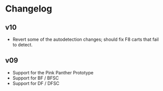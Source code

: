 # Changelog

## v10

 * Revert some of the autodetection changes; should fix F8 carts that fail to detect.

## v09

 * Support for the Pink Panther Prototype
 * Support for BF / BFSC
 * Support for DF / DFSC
